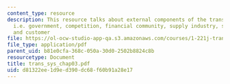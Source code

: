 ```yaml
---
content_type: resource
description: This resource talks about external components of the transportation system
  i.e. government, competition, financial community, supply industry, stakeholders
  and customer
file: https://ol-ocw-studio-app-qa.s3.amazonaws.com/courses/1-221j-transportation-systems-fall-2004/d81322ee1d9ed390dc68f60b91a28e17_trans_sys_chap03.pdf
file_type: application/pdf
parent_uid: b81e0cfa-368c-050a-30d0-2502b8824c8b
resourcetype: Document
title: trans_sys_chap03.pdf
uid: d81322ee-1d9e-d390-dc68-f60b91a28e17
---
```

